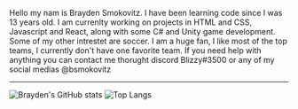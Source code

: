 Hello my nam is Brayden Smokovitz. I have been learning code since I was 13 years old. I am currenlty working on projects in HTML and CSS, Javascript and React, along with some C# and Unity game development. Some of my other intrestet are soccer. I am a huge fan, I like most of the top teams, I currently don't have one favorite team. If you need help with anything you can contact me thorught discord Blizzy#3500 or any of my social medias @bsmokovitz

---
![Brayden's GitHub stats](https://github-readme-stats.vercel.app/api?username=bsmokovitz&show_icons=true&theme=react)
![Top Langs](https://github-readme-stats.vercel.app/api/top-langs/?username=bsmokovitz&layout=compact&theme=react)
